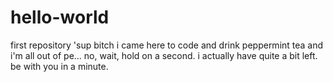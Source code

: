 # hello-world
first repository
'sup bitch
i came here to code and drink peppermint tea
and i'm all out of pe... no, wait, hold on a second. i actually have quite a bit left. be with you in a minute.
